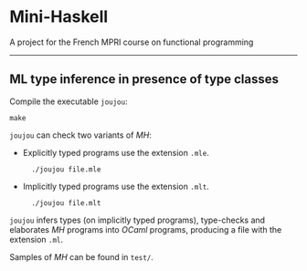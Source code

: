 Mini-Haskell
============

A project for the French MPRI course on functional programming

---

ML type inference in presence of type classes
-----------------------------------------------

Compile the executable `joujou`:

    make

`joujou` can check two variants of *MH*:

- Explicitly typed programs use the extension `.mle`.

        ./joujou file.mle

- Implicitly typed programs use the extension `.mlt`.

        ./joujou file.mlt

`joujou` infers types (on implicitly typed programs),
type-checks and elaborates *MH* programs into *OCaml* programs,
producing a file with the extension `.ml`.

Samples of *MH* can be found in `test/`.
